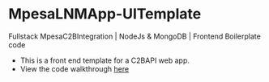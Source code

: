 
# MpesaLNMApp-UITemplate
Fullstack MpesaC2BIntegration | NodeJs &amp; MongoDB | Frontend Boilerplate code
- This is a front end template for a C2BAPI web app.
- View the code walkthrough [here](medium.com)
